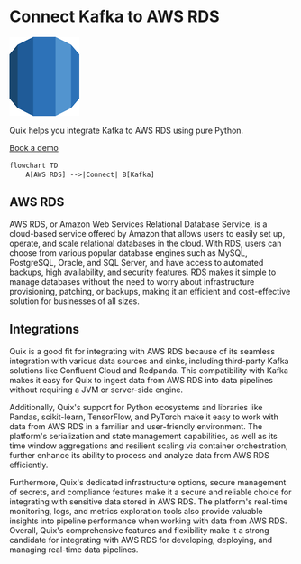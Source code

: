 # Connect Kafka to AWS RDS

![](./images/logo_1.jpg)

Quix helps you integrate Kafka to AWS RDS using pure Python.

<div>
<a class="md-button md-button--primary" href="https://share.hsforms.com/1iW0TmZzKQMChk0lxd_tGiw4yjw2?__hstc=175542013.2303933fbd746c0ac86d9ccbe9bc9100.1728383268831.1729603416735.1729620918855.31&__hssc=175542013.1.1729620918855&__hsfp=2132701734" target="_blank" style="margin-right:.5rem;">Book a demo</a>
<br/>
</div>

```mermaid
flowchart TD
    A[AWS RDS] -->|Connect| B[Kafka]
```

## AWS RDS

AWS RDS, or Amazon Web Services Relational Database Service, is a cloud-based service offered by Amazon that allows users to easily set up, operate, and scale relational databases in the cloud. With RDS, users can choose from various popular database engines such as MySQL, PostgreSQL, Oracle, and SQL Server, and have access to automated backups, high availability, and security features. RDS makes it simple to manage databases without the need to worry about infrastructure provisioning, patching, or backups, making it an efficient and cost-effective solution for businesses of all sizes.

## Integrations

Quix is a good fit for integrating with AWS RDS because of its seamless integration with various data sources and sinks, including third-party Kafka solutions like Confluent Cloud and Redpanda. This compatibility with Kafka makes it easy for Quix to ingest data from AWS RDS into data pipelines without requiring a JVM or server-side engine.

Additionally, Quix's support for Python ecosystems and libraries like Pandas, scikit-learn, TensorFlow, and PyTorch make it easy to work with data from AWS RDS in a familiar and user-friendly environment. The platform's serialization and state management capabilities, as well as its time window aggregations and resilient scaling via container orchestration, further enhance its ability to process and analyze data from AWS RDS efficiently.

Furthermore, Quix's dedicated infrastructure options, secure management of secrets, and compliance features make it a secure and reliable choice for integrating with sensitive data stored in AWS RDS. The platform's real-time monitoring, logs, and metrics exploration tools also provide valuable insights into pipeline performance when working with data from AWS RDS. Overall, Quix's comprehensive features and flexibility make it a strong candidate for integrating with AWS RDS for developing, deploying, and managing real-time data pipelines.

